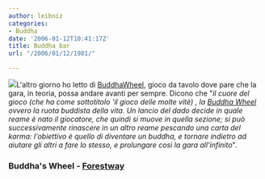 ```yaml
---
author: leibniz
categories:
- Buddha
date: '2006-01-12T10:41:17Z'
title: Buddha bar
url: "/2006/01/12/1981/"

---
```

![](http://www.forestway.org/buddha.gif)L'altro giorno ho letto di [BuddhaWheel](http://www.buddhawheel.co.uk), gioco da tavolo dove pare che la gara, in teoria, possa andare avanti per sempre. Dicono che "_il cuore del gioco (che ha come sottotitolo 'il gioco delle molte vitè) ‚ la [Buddha Wheel](http://www.buddhawheel.co.uk) ovvero la ruota buddista della vita. Un lancio del dado decide in quale reame è nato il giocatore, che quindi si muove in quella sezione; si può successivamente rinascere in un altro reame pescando una carta del karma: l'obiettivo è quello di diventare un buddha, e tornare indietro ad aiutare gli altri a fare lo stesso, e prolungare così la gara all'infinito_".


### Buddha's Wheel - [Forestway](http://www.forestway.org/)
